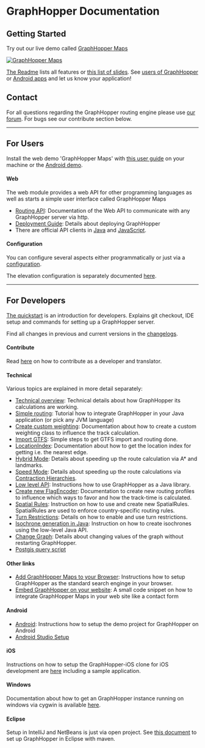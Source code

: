 # GraphHopper Documentation

## Getting Started

Try out our live demo called [GraphHopper Maps](https://graphhopper.com/maps)

 [![GraphHopper Maps](https://karussell.files.wordpress.com/2014/12/graphhopper-maps-0-4-preview.png)](https://graphhopper.com/maps)

[The Readme](../README.md#features) lists all features or [this list of slides](https://graphhopper.com/public/slides/).
See [users of GraphHopper](https://www.graphhopper.com/showcases/) or [Android apps](./android/index.md#apps) and let us know your application!

## Contact

For all questions regarding the GraphHopper routing engine please use [our forum](https://discuss.graphhopper.com). 
For bugs see our contribute section below.

---

## For Users

Install the web demo 'GraphHopper Maps' with [this user guide](./web/quickstart.md) on your machine
or the [Android demo](https://github.com/graphhopper/graphhopper/blob/master/README.md#get-started).

#### Web

The web module provides a web API for other programming languages as well as starts a simple user interface called GraphHopper Maps

 * [Routing API](./web/api-doc.md): Documentation of the Web API to communicate with any GraphHopper server via http.
 * [Deployment Guide](./core/deploy.md): Details about deploying GraphHopper 
 * There are official API clients in [Java](https://github.com/graphhopper/graphhopper/tree/master/client-hc) and [JavaScript](https://github.com/graphhopper/directions-api-js-client).

#### Configuration

You can configure several aspects either programmatically or just via a [configuration](../config-example.yml).

The elevation configuration is separately documented [here](./core/elevation.md).

---

## For Developers

[The quickstart](./core/quickstart-from-source.md) is an introduction for developers. Explains git checkout, IDE setup and commands for setting up a GraphHopper server.

Find all changes in previous and current versions in the [changelogs](../core/files/changelog.txt).

#### Contribute

Read [here](CONTRIBUTING.md) on how to contribute as a developer and translator.

#### Technical

Various topics are explained in more detail separately:

 * [Technical overview](./core/technical.md): Technical details about how GraphHopper its calculations are working.
 * [Simple routing](./core/routing.md): Tutorial how to integrate GraphHopper in your Java application (or pick any JVM language)
 * [Create custom weighting](./core/weighting.md): Documentation about how to create a custom weighting class to influence the track calculation.
 * [Import GTFS](../reader-gtfs): Simple steps to get GTFS import and routing done.
 * [LocationIndex](./core/location-index.md): Documentation about how to get the location index for getting i.e. the nearest edge. 
 * [Hybrid Mode](./core/landmarks.md): Details about speeding up the route calculation via A* and landmarks.
 * [Speed Mode](./core/ch.md): Details about speeding up the route calculations via [Contraction Hierarchies](http://en.wikipedia.org/wiki/Contraction_hierarchies).
 * [Low level API](./core/low-level-api.md): Instructions how to use GraphHopper as a Java library.
 * [Create new FlagEncoder](./core/create-new-flagencoder.md): Documentation to create new routing profiles to influence which ways to favor and how the track-time is calculated.
 * [Spatial Rules](./core/spatial-rules.md): Instruction on how to use and create new SpatialRules. SpatialRules are used to enforce country-specific routing rules.
 * [Turn Restrictions](./core/turn-restrictions.md): Details on how to enable and use turn restrictions.
 * [Isochrone generation in Java](./isochrone/java.md): Instruction on how to create isochrones using the low-level Java API.
 * [Change Graph](./core/change-graph.md): Details about changing values of the graph without restarting GraphHopper.
 * [Postgis query script](../core/files/postgis)


#### Other links

 * [Add GraphHopper Maps to your Browser](./web/open-search.md): Instructions how to setup GraphHopper as the standard search enginge in your browser.
 * [Embed GraphHopper on your website](https://github.com/karussell/graphhopper-embed-form): A small code snippet on how to integrate GraphHopper Maps in your web site like a contact form

#### Android

 * [Android](./android/index.md): Instructions how to setup the demo project for GraphHopper on Android
 * [Android Studio Setup](./android/android-studio-setup.md)

#### iOS

Instructions on how to setup the GraphHopper-iOS clone for iOS development are [here](https://github.com/graphhopper/graphhopper-ios/)
including a sample application.

#### Windows

Documentation about how to get an GraphHopper instance running on windows via cygwin is available [here](./core/windows-setup.md).

#### Eclipse

Setup in IntelliJ and NetBeans is just via open project. See [this document](./core/eclipse-setup.md) 
to set up GraphHopper in Eclipse with maven.
